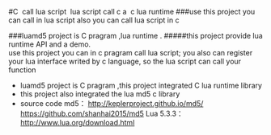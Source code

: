 #C  call lua script  lua script call c a  c lua runtime 
###use this project you can call in lua script also you can call lua script in c

###luamd5 project is C pragram ,lua runtime .
#####this project provide lua runtime API and a demo.  
use this  project you can in c pragram call lua script; you also can register your lua interface writed by c language, so the lua script can call your function

* luamd5 project is C pragram ,this project integrated  C lua runtime library
* this project also integrated the  lua md5 c library
* source code
	   md5：
	   http://keplerproject.github.io/md5/
	   https://github.com/shanhai2015/md5
	   Lua 5.3.3：http://www.lua.org/download.html
     
